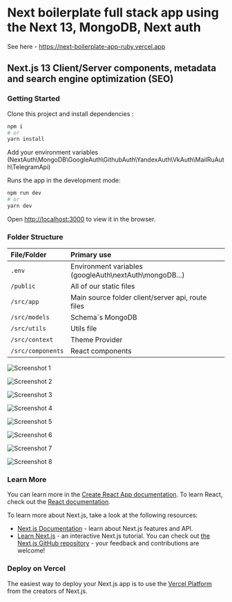 # Next boilerplate full stack app using the Next 13, MongoDB, Next auth

See here - https://next-boilerplate-app-ruby.vercel.app

## Next.js 13 Client/Server components, metadata and search engine optimization (SEO)

### Getting Started

Clone this project and install dependencies :

```bash
npm i
# or
yarn install
```
Add your environment variables (NextAuth\MongoDB\GoogleAuth\GithubAuth\YandexAuth\VkAuth\MailRuAuth\TelegramApi)

Runs the app in the development mode:

```bash
npm run dev
# or
yarn dev
```

Open [http://localhost:3000](http://localhost:3000) to view it in the browser.


### Folder Structure
 

| File/Folder  	   									| Primary use    																								|
| :-------------------------------- | :------------------------------------------------------------ |
| `.env`				          					| Environment variables (googleAuth\nextAuth\mongoDB...)     		|
| `/public`          			 					| All of our static files																				|
| `/src/app`				       					| Main source folder client/server api, route files							|
| `/src/models`			           			| Schema`s MongoDB  						 															  |
| `/src/utils`			           			| Utils file									 																  |
| `/src/context`			       				| Theme Provider 																								|
| `/src/components`       					| React components    																					|


![Screenshot 1](/public/shots/shot1.jpg)

![Screenshot 2](/public/shots/shot2.jpg)

![Screenshot 3](/public/shots/shot3.jpg)

![Screenshot 4](/public/shots/shot4.jpg)

![Screenshot 5](/public/shots/shot5.jpg)

![Screenshot 6](/public/shots/shot6.jpg)

![Screenshot 7](/public/shots/shot7.jpg)

![Screenshot 8](/public/shots/shot8.jpg)


### Learn More

You can learn more in the [Create React App documentation](https://facebook.github.io/create-react-app/docs/getting-started).
To learn React, check out the [React documentation](https://reactjs.org/).

To learn more about Next.js, take a look at the following resources:
- [Next.js Documentation](https://nextjs.org/docs) - learn about Next.js features and API.
- [Learn Next.js](https://nextjs.org/learn) - an interactive Next.js tutorial.
You can check out [the Next.js GitHub repository](https://github.com/vercel/next.js/) - your feedback and contributions are welcome!

### Deploy on Vercel

The easiest way to deploy your Next.js app is to use the [Vercel Platform](https://vercel.com/new?utm_medium=default-template&filter=next.js&utm_source=create-next-app&utm_campaign=create-next-app-readme) from the creators of Next.js.

